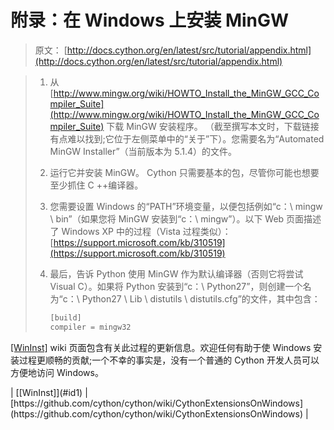 # 附录：在 Windows 上安装 MinGW

> 原文： [http://docs.cython.org/en/latest/src/tutorial/appendix.html](http://docs.cython.org/en/latest/src/tutorial/appendix.html)

> 1.  从 [http://www.mingw.org/wiki/HOWTO_Install_the_MinGW_GCC_Compiler_Suite](http://www.mingw.org/wiki/HOWTO_Install_the_MinGW_GCC_Compiler_Suite) 下载 MinGW 安装程序。 （截至撰写本文时，下载链接有点难以找到;它位于左侧菜单中的“关于”下）。您需要名为“Automated MinGW Installer”（当前版本为 5.1.4）的文件。
>     
>     
> 2.  运行它并安装 MinGW。 Cython 只需要基本的包，尽管你可能也想要至少抓住 C ++编译器。
>     
>     
> 3.  您需要设置 Windows 的“PATH”环境变量，以便包括例如“c：\ mingw \ bin”（如果您将 MinGW 安装到“c：\ mingw”）。以下 Web 页面描述了 Windows XP 中的过程（Vista 过程类似）： [https://support.microsoft.com/kb/310519](https://support.microsoft.com/kb/310519)
>     
>     
> 4.  最后，告诉 Python 使用 MinGW 作为默认编译器（否则它将尝试 Visual C）。如果将 Python 安装到“c：\ Python27”，则创建一个名为“c：\ Python27 \ Lib \ distutils \ distutils.cfg”的文件，其中包含：
>     
>     
>     
>     ```py
>     [build]
>     compiler = mingw32
>     
>     ```

[[WinInst]](#wininst) wiki 页面包含有关此过程的更新信息。欢迎任何有助于使 Windows 安装过程更顺畅的贡献;一个不幸的事实是，没有一个普通的 Cython 开发人员可以方便地访问 Windows。

<colgroup><col class="label"><col></colgroup>
| [[WinInst]](#id1) | [https://github.com/cython/cython/wiki/CythonExtensionsOnWindows](https://github.com/cython/cython/wiki/CythonExtensionsOnWindows) |